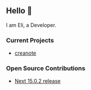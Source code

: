 ## Hello 👋
I am Eli, a Developer.

### Current Projects

- [creanote](https://github.com/elitalpa/creanote)

### Open Source Contributions

- [Next 15.0.2 release](https://github.com/vercel/next.js/releases/tag/v15.0.2)

<!--
**elitalpa/elitalpa** is a ✨ _special_ ✨ repository because its `README.md` (this file) appears on your GitHub profile.

Here are some ideas to get you started:

- 🔭 I’m currently working on ...
- 🌱 I’m currently learning ...
- 👯 I’m looking to collaborate on ...
- 🤔 I’m looking for help with ...
- 💬 Ask me about ...
- 📫 How to reach me: ...
- 😄 Pronouns: ...
- ⚡ Fun fact: ...
-->
